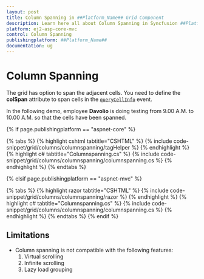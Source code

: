 ```yaml
---
layout: post
title: Column Spanning in ##Platform_Name## Grid Component
description: Learn here all about Column Spanning in Syncfusion ##Platform_Name## Grid component of Syncfusion Essential JS 2 and more.
platform: ej2-asp-core-mvc
control: Column Spanning
publishingplatform: ##Platform_Name##
documentation: ug
---
```


# Column Spanning

The grid has option to span the adjacent cells. You need to define the **colSpan** attribute to span cells in the [`queryCellInfo`](https://help.syncfusion.com/cr/aspnetcore-js2/Syncfusion.EJ2.Grids.Grid.html#Syncfusion_EJ2_Grids_Grid_QueryCellInfo) event.

In the following demo, employee **Davolio** is doing testing from 9.00 A.M. to 10.00 A.M. so that the cells have been spanned.

{% if page.publishingplatform == "aspnet-core" %}

{% tabs %}
{% highlight cshtml tabtitle="CSHTML" %}
{% include code-snippet/grid/columns/columnspanning/tagHelper %}
{% endhighlight %}
{% highlight c# tabtitle="Columnspanning.cs" %}
{% include code-snippet/grid/columns/columnspanning/columnspanning.cs %}
{% endhighlight %}
{% endtabs %}

{% elsif page.publishingplatform == "aspnet-mvc" %}

{% tabs %}
{% highlight razor tabtitle="CSHTML" %}
{% include code-snippet/grid/columns/columnspanning/razor %}
{% endhighlight %}
{% highlight c# tabtitle="Columnspanning.cs" %}
{% include code-snippet/grid/columns/columnspanning/columnspanning.cs %}
{% endhighlight %}
{% endtabs %}
{% endif %}

## Limitations

* Column spanning is not compatible with the following features:
    1. Virtual scrolling
    2. Infinite scrolling
    3. Lazy load grouping
